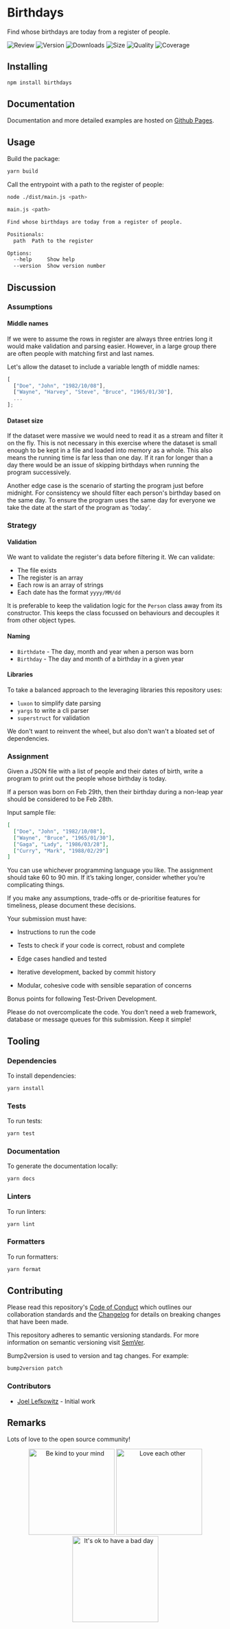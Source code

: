 # Birthdays

Find whose birthdays are today from a register of people.

![Review](https://img.shields.io/github/actions/workflow/status/JoelLefkowitz/birthdays/review.yml)
![Version](https://img.shields.io/npm/v/birthdays)
![Downloads](https://img.shields.io/npm/dw/birthdays)
![Size](https://img.shields.io/bundlephobia/min/birthdays)
![Quality](https://img.shields.io/codacy/grade/11eae18873824e92a21de96b0a5c4831)
![Coverage](https://img.shields.io/codacy/coverage/11eae18873824e92a21de96b0a5c4831)

## Installing

```bash
npm install birthdays
```

## Documentation

Documentation and more detailed examples are hosted on [Github Pages](https://joellefkowitz.github.io/birthdays).

## Usage

Build the package:

```bash
yarn build
```

Call the entrypoint with a path to the register of people:

```bash
node ./dist/main.js <path>
```

```bash
main.js <path>

Find whose birthdays are today from a register of people.

Positionals:
  path  Path to the register                                            [string]

Options:
  --help     Show help                                                 [boolean]
  --version  Show version number                                       [boolean]
```

## Discussion

### Assumptions

#### Middle names

If we were to assume the rows in register are always three entries long it would make validation and parsing easier. However, in a large group there are often people with matching first and last names.

Let's allow the dataset to include a variable length of middle names:

```ts
[
  ["Doe", "John", "1982/10/08"],
  ["Wayne", "Harvey", "Steve", "Bruce", "1965/01/30"],
  ...
];
```

#### Dataset size

If the dataset were massive we would need to read it as a stream and filter it on the fly. This is not necessary in this exercise where the dataset is small enough to be kept in a file and loaded into memory as a whole. This also means the running time is far less than one day. If it ran for longer than a day there would be an issue of skipping birthdays when running the program successively.

Another edge case is the scenario of starting the program just before midnight. For consistency we should filter each person's birthday based on the same day. To ensure the program uses the same day for everyone we take the date at the start of the program as 'today'.

### Strategy

#### Validation

We want to validate the register's data before filtering it. We can validate:

- The file exists
- The register is an array
- Each row is an array of strings
- Each date has the format `yyyy/MM/dd`

It is preferable to keep the validation logic for the `Person` class away from its constructor. This keeps the class focussed on behaviours and decouples it from other object types.

#### Naming

- `Birthdate` - The day, month and year when a person was born
- `Birthday` - The day and month of a birthday in a given year

#### Libraries

To take a balanced approach to the leveraging libraries this repository uses:

- `luxon` to simplify date parsing
- `yargs` to write a cli parser
- `superstruct` for validation

We don't want to reinvent the wheel, but also don't wan't a bloated set of dependencies.

### Assignment

Given a JSON file with a list of people and their dates of birth, write a program to print out the people whose birthday is today.

If a person was born on Feb 29th, then their birthday during a non-leap year should be considered to be Feb 28th.

Input sample file:

```json
[
  ["Doe", "John", "1982/10/08"],
  ["Wayne", "Bruce", "1965/01/30"],
  ["Gaga", "Lady", "1986/03/28"],
  ["Curry", "Mark", "1988/02/29"]
]
```

You can use whichever programming language you like. The assignment should take 60 to 90 min. If it’s taking longer, consider whether you’re complicating things.

If you make any assumptions, trade-offs or de-prioritise features for timeliness, please document these decisions.

Your submission must have:

- Instructions to run the code

- Tests to check if your code is correct, robust and complete

- Edge cases handled and tested

- Iterative development, backed by commit history

- Modular, cohesive code with sensible separation of concerns

Bonus points for following Test-Driven Development.

Please do not overcomplicate the code. You don’t need a web framework, database or message queues for this submission. Keep it simple!

## Tooling

### Dependencies

To install dependencies:

```bash
yarn install
```

### Tests

To run tests:

```bash
yarn test
```

### Documentation

To generate the documentation locally:

```bash
yarn docs
```

### Linters

To run linters:

```bash
yarn lint
```

### Formatters

To run formatters:

```bash
yarn format
```

## Contributing

Please read this repository's [Code of Conduct](CODE_OF_CONDUCT.md) which outlines our collaboration standards and the [Changelog](CHANGELOG.md) for details on breaking changes that have been made.

This repository adheres to semantic versioning standards. For more information on semantic versioning visit [SemVer](https://semver.org).

Bump2version is used to version and tag changes. For example:

```bash
bump2version patch
```

### Contributors

- [Joel Lefkowitz](https://github.com/joellefkowitz) - Initial work

## Remarks

Lots of love to the open source community!

<div align='center'>
    <img width=200 height=200 src='https://media.giphy.com/media/osAcIGTSyeovPq6Xph/giphy.gif' alt='Be kind to your mind' />
    <img width=200 height=200 src='https://media.giphy.com/media/KEAAbQ5clGWJwuJuZB/giphy.gif' alt='Love each other' />
    <img width=200 height=200 src='https://media.giphy.com/media/WRWykrFkxJA6JJuTvc/giphy.gif' alt="It's ok to have a bad day" />
</div>
